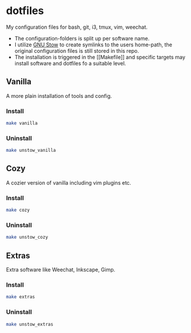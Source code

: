 # dotfiles
My configuration files for bash, git, i3, tmux, vim, weechat.
- The configuration-folders is split up per software name.
- I utilize [GNU Stow](https://www.gnu.org/software/stow/stow.html) to create symlinks to the users home-path, the original configuration files is still stored in this repo.
- The installation is triggered in the [[Makefile]] and specific targets may install software and dotfiles fo a suitable level.


## Vanilla
A more plain installation of tools and config.
### Install
```bash
make vanilla
```
### Uninstall
```bash
make unstow_vanilla
```

## Cozy
A cozier version of vanilla including vim plugins etc.
### Install
```bash
make cozy
```
### Uninstall
```bash
make unstow_cozy
```

## Extras
Extra software like Weechat, Inkscape, Gimp.
### Install
```bash
make extras
```
### Uninstall
```bash
make unstow_extras
```

